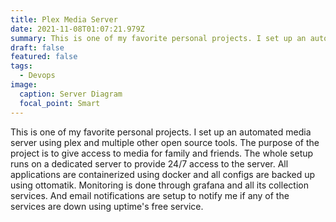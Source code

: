 ```yaml
---
title: Plex Media Server
date: 2021-11-08T01:07:21.979Z
summary: This is one of my favorite personal projects. I set up an automated media...
draft: false
featured: false
tags:
  - Devops
image:
  caption: Server Diagram
  focal_point: Smart
---
```


This is one of my favorite personal projects. I set up an automated media server using plex and multiple other open source tools. The purpose of the project is to give access to media for family and friends. The whole setup runs on a dedicated server to provide 24/7 access to the server. All applications are containerized using docker and all configs are backed up using ottomatik. Monitoring is done through grafana and all its collection services. And email notifications are setup to notify me if any of the services are down using uptime's free service.
